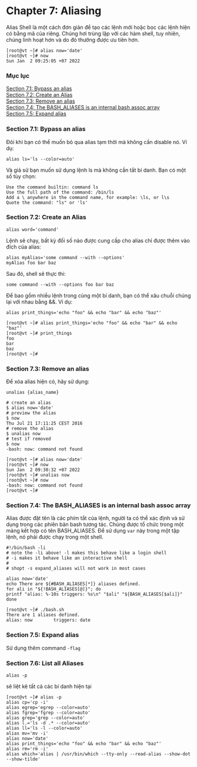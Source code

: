 # Chapter 7: Aliasing

Alias Shell là một cách đơn giản để tạo các lệnh mới hoặc bọc các lệnh hiện có bằng mã của riêng. Chúng hơi trùng lặp với các hàm shell, tuy nhiên, chúng linh hoạt hơn và do đó thường được ưu tiên hơn.

```
[root@vt ~]# alias now='date'
[root@vt ~]# now
Sun Jan  2 09:25:05 +07 2022
```


### Mục lục
[Section 7.1: Bypass an alias](#section71)<br>
[Section 7.2: Create an Alias](#section72)<br>
[Section 7.3: Remove an alias](#section73)<br>
[Section 7.4: The BASH_ALIASES is an internal bash assoc array](#section74)<br>
[Section 7.5: Expand alias](#section75)<br>


<a name="section71"></a>
### Section 7.1: Bypass an alias

Đôi khi bạn có thể muốn bỏ qua alias tạm thời mà không cần disable nó. Ví dụ:

```
alias ls='ls --color=auto'
```

Và giả sử bạn muốn sử dụng lệnh ls mà không cần tắt bí danh. Bạn có một số tùy chọn:

```
Use the command builtin: command ls
Use the full path of the command: /bin/ls
Add a \ anywhere in the command name, for example: \ls, or l\s
Quote the command: "ls" or 'ls'
```

<a name="section72"></a>
### Section 7.2: Create an Alias

```
alias word='command'
```

Lệnh sẽ chạy, bất kỳ đối số nào được cung cấp cho alias chỉ được thêm vào đích của alias:

```
alias myAlias='some command --with --options'
myAlias foo bar baz
```

Sau đó, shell sẽ thực thi:

```
some command --with --options foo bar baz
```

Để bao gồm nhiều lệnh trong cùng một bí danh, bạn có thể xâu chuỗi chúng lại với nhau bằng &&. Ví dụ:


```
alias print_things='echo "foo" && echo "bar" && echo "baz"'
```

```
[root@vt ~]# alias print_things='echo "foo" && echo "bar" && echo "baz"'
[root@vt ~]# print_things
foo
bar
baz
[root@vt ~]#
```

<a name="section73"></a>
### Section 7.3: Remove an alias

Để xóa alias hiện có, hãy sử dụng:

```
unalias {alias_name}
```

```
# create an alias
$ alias now='date'
# preview the alias
$ now
Thu Jul 21 17:11:25 CEST 2016
# remove the alias
$ unalias now
# test if removed
$ now
-bash: now: command not found
```

```
[root@vt ~]# alias now='date'
[root@vt ~]# now
Sun Jan  2 09:30:32 +07 2022
[root@vt ~]# unalias now
[root@vt ~]# now
-bash: now: command not found
[root@vt ~]#
```

<a name="section74"></a>
### Section 7.4: The BASH_ALIASES is an internal bash assoc array

Alias được đặt tên là các phím tắt của lệnh, người ta có thể xác định và sử dụng trong các phiên bản bash tương tác. Chúng được tổ chức trong một mảng kết hợp có tên BASH_ALIASES. Để sử dụng `var` này trong một tập lệnh, nó phải được chạy trong một shell.

```
#!/bin/bash -li
# note the -li above! -l makes this behave like a login shell
# -i makes it behave like an interactive shell
#
# shopt -s expand_aliases will not work in most cases

alias now='date'
echo There are ${#BASH_ALIASES[*]} aliases defined.
for ali in "${!BASH_ALIASES[@]}"; do
printf "alias: %-10s triggers: %s\n" "$ali" "${BASH_ALIASES[$ali]}"
done
```

```
[root@vt ~]# ./bash.sh
There are 1 aliases defined.
alias: now        triggers: date
```

<a name="section75"></a>
### Section 7.5: Expand alias

Sử dụng thêm command `-flag`

<a name="section75"></a>
### Section 7.6: List all Aliases

```
alias -p
```

sẽ liệt kê tất cả các bí danh hiện tại

```
[root@vt ~]# alias -p
alias cp='cp -i'
alias egrep='egrep --color=auto'
alias fgrep='fgrep --color=auto'
alias grep='grep --color=auto'
alias l.='ls -d .* --color=auto'
alias ll='ls -l --color=auto'
alias mv='mv -i'
alias now='date'
alias print_things='echo "foo" && echo "bar" && echo "baz"'
alias rm='rm -i'
alias which='alias | /usr/bin/which --tty-only --read-alias --show-dot --show-tilde'
```












